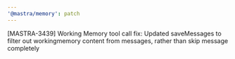```yaml
---
'@mastra/memory': patch
---
```


[MASTRA-3439] Working Memory tool call fix: Updated saveMessages to filter out workingmemory content from messages, rather than skip message completely
